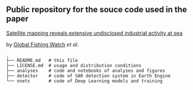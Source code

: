 ## Public repository for the souce code used in the paper

[Satellite mapping reveals extensive undisclosed industrial activity at sea](http://#)

by [Global Fishing Watch](http://#) _et al_.

    .
    ├── README.md   # this file
    ├── LICENSE.md  # usage and distribution conditions
    ├── analyses    # code and notebooks of analyses and figures
    ├── detector    # code of SAR detection system in Earth Engine
    └── nnets       # code of Deep Learning models and training
